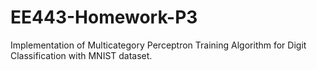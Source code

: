 # EE443-Homework-P3
Implementation of Multicategory Perceptron Training Algorithm for Digit Classification with MNIST dataset.
